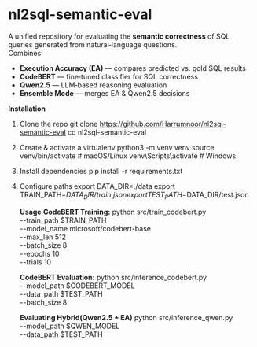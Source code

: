 # nl2sql-semantic-eval
A unified repository for evaluating the **semantic correctness** of SQL queries generated from natural‑language questions.  
Combines:

-  **Execution Accuracy (EA)** — compares predicted vs. gold SQL results  
-  **CodeBERT** — fine‑tuned classifier for SQL correctness  
-  **Qwen2.5** — LLM‑based reasoning evaluation  
-  **Ensemble Mode** — merges EA & Qwen2.5 decisions
  
  **Installation** 
1. Clone the repo
     git clone https://github.com/Harrumnoor/nl2sql-semantic-eval
     cd nl2sql-semantic-eval
2. Create & activate a virtualenv
     python3 -m venv venv
     source venv/bin/activate     # macOS/Linux
     venv\Scripts\activate        # Windows
3. Install dependencies
     pip install -r requirements.txt
4. Configure paths
     export DATA_DIR=./data
     export TRAIN_PATH=$DATA_DIR/train.json
     export TEST_PATH=$DATA_DIR/test.json

   **Usage**
   **CodeBERT Training:**
   python src/train_codebert.py \
  --train_path $TRAIN_PATH \
  --model_name microsoft/codebert-base \
  --max_len 512 \
  --batch_size 8 \
  --epochs 10 \
  --trials 10
   
   **CodeBERT Evaluation:**
   python src/inference_codebert.py \
  --model_path $CODEBERT_MODEL \
  --data_path $TEST_PATH \
  --batch_size 8

   **Evaluating Hybrid(Qwen2.5 + EA)**
   python src/inference_qwen.py \
  --model_path $QWEN_MODEL \
  --data_path $TEST_PATH

   





